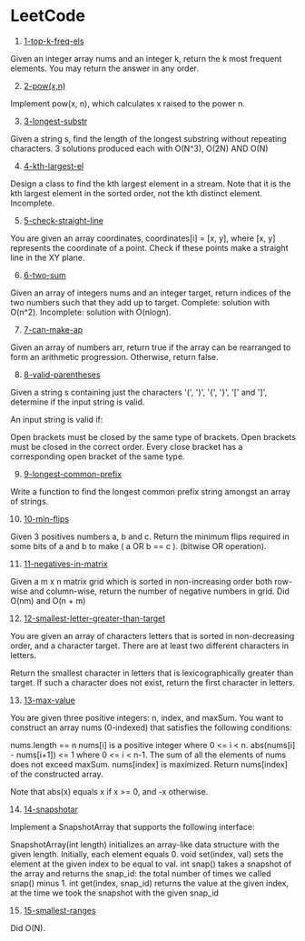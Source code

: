 # LeetCode

1. [1-top-k-freq-els](https://leetcode.com/problems/top-k-frequent-elements/)

Given an integer array nums and an integer k, return the k most frequent elements. You may return the answer in any order.

2. [2-pow(x,n)](https://leetcode.com/problems/powx-n/)

Implement pow(x, n), which calculates x raised to the power n.

3. [3-longest-substr](https://leetcode.com/problems/longest-substring-without-repeating-characters/)

Given a string s, find the length of the longest substring without repeating characters. 3 solutions produced each with O(N^3), O(2N) AND O(N)

4. [4-kth-largest-el](https://leetcode.com/problems/kth-largest-element-in-a-stream/)

Design a class to find the kth largest element in a stream. Note that it is the kth largest element in the sorted order, not the kth distinct element. Incomplete.

5. [5-check-straight-line](https://leetcode.com/problems/check-if-it-is-a-straight-line/)

You are given an array coordinates, coordinates[i] = [x, y], where [x, y] represents the coordinate of a point. Check if these points make a straight line in the XY plane.

6. [6-two-sum](https://leetcode.com/problems/two-sum/)

Given an array of integers nums and an integer target, return indices of the two numbers such that they add up to target. Complete: solution with O(n^2). Incomplete: solution with O(nlogn).

7. [7-can-make-ap](https://leetcode.com/problems/can-make-arithmetic-progression-from-sequence/)

Given an array of numbers arr, return true if the array can be rearranged to form an arithmetic progression. Otherwise, return false.

8. [8-valid-parentheses](https://leetcode.com/problems/valid-parentheses/)

Given a string s containing just the characters '(', ')', '{', '}', '[' and ']', determine if the input string is valid.

An input string is valid if:

Open brackets must be closed by the same type of brackets.
Open brackets must be closed in the correct order.
Every close bracket has a corresponding open bracket of the same type.

9. [9-longest-common-prefix](https://leetcode.com/problems/longest-common-prefix/)

Write a function to find the longest common prefix string amongst an array of strings.

10. [10-min-flips](https://leetcode.com/problems/minimum-flips-to-make-a-or-b-equal-to-c/)

Given 3 positives numbers a, b and c. Return the minimum flips required in some bits of a and b to make ( a OR b == c ). (bitwise OR operation).

11. [11-negatives-in-matrix](https://leetcode.com/problems/count-negative-numbers-in-a-sorted-matrix/)

Given a m x n matrix grid which is sorted in non-increasing order both row-wise and column-wise, return the number of negative numbers in grid. Did O(nm) and O(n + m)

12. [12-smallest-letter-greater-than-target](https://leetcode.com/problems/find-smallest-letter-greater-than-target/description/)

You are given an array of characters letters that is sorted in non-decreasing order, and a character target. There are at least two different characters in letters.

Return the smallest character in letters that is lexicographically greater than target. If such a character does not exist, return the first character in letters.

13. [13-max-value](https://leetcode.com/problems/maximum-value-at-a-given-index-in-a-bounded-array/description/)

You are given three positive integers: n, index, and maxSum. You want to construct an array nums (0-indexed) that satisfies the following conditions:

nums.length == n
nums[i] is a positive integer where 0 <= i < n.
abs(nums[i] - nums[i+1]) <= 1 where 0 <= i < n-1.
The sum of all the elements of nums does not exceed maxSum.
nums[index] is maximized.
Return nums[index] of the constructed array.

Note that abs(x) equals x if x >= 0, and -x otherwise.

14. [14-snapshotar](https://leetcode.com/problems/snapshot-array/)

Implement a SnapshotArray that supports the following interface:

SnapshotArray(int length) initializes an array-like data structure with the given length. Initially, each element equals 0.
void set(index, val) sets the element at the given index to be equal to val.
int snap() takes a snapshot of the array and returns the snap_id: the total number of times we called snap() minus 1.
int get(index, snap_id) returns the value at the given index, at the time we took the snapshot with the given snap_id

15. [15-smallest-ranges](https://leetcode.com/problems/summary-ranges/)

Did O(N).


